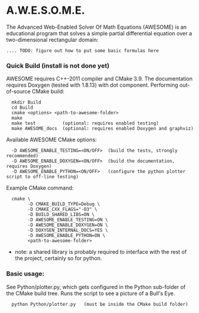 # A.W.E.S.O.M.E.

The Advanced Web-Enabled Solver Of Math Equations (AWESOME) is an educational program that solves a simple partial differential equation over a two-dimensional rectangular domain:
```
.... TODO: figure out how to put some basic formulas here
```
### Quick Build (install is not done yet)

AWESOME requires C++-2011 compiler and CMake 3.9.
The documentation requires Doxygen (tested with 1.8.13) with dot component.
Performing out-of-source CMake build:
```
  mkdir Build
  cd Build
  cmake <options> <path-to-awesome-folder>
  make
  make test          (optional: requires enabled testing)
  make AWESOME_docs  (optional: requires enabled Doxygen and graphviz)
```

Available AWESOME CMake options:
```
  -D AWESOME_ENABLE_TESTING=<ON/OFF>  (build the tests, strongly recommended)
  -D AWESOME_ENABLE_DOXYGEN=<ON/OFF>  (build the documentation, requires Doxygen)
  -D AWESOME_ENABLE_PYTHON=<ON/OFF>   (configure the python plotter script to off-line testing)
```

Example CMake command:
```
  cmake \
        -D CMAKE_BUILD_TYPE=Debug \
        -D CMAKE_CXX_FLAGS="-O3" \
        -D BUILD_SHARED_LIBS=ON \
        -D AWESOME_ENABLE_TESTING=ON \
        -D AWESOME_ENABLE_DOXYGEN=ON \
        -D DOXYGEN_INTERNAL_DOCS=YES \
        -D AWESOME_ENABLE_PYTHON=ON \
        <path-to-awesome-folder>
```
* note: a shared library is probably required to interface with the rest of the project, certainly so for python.

### Basic usage:

See Python/plotter.py, which gets configured in the Python sub-folder of the CMake build tree.
Runs the script to see a picture of a Bull's Eye.
```
  python Python/plotter.py   (must be inside the CMake build folder)
```